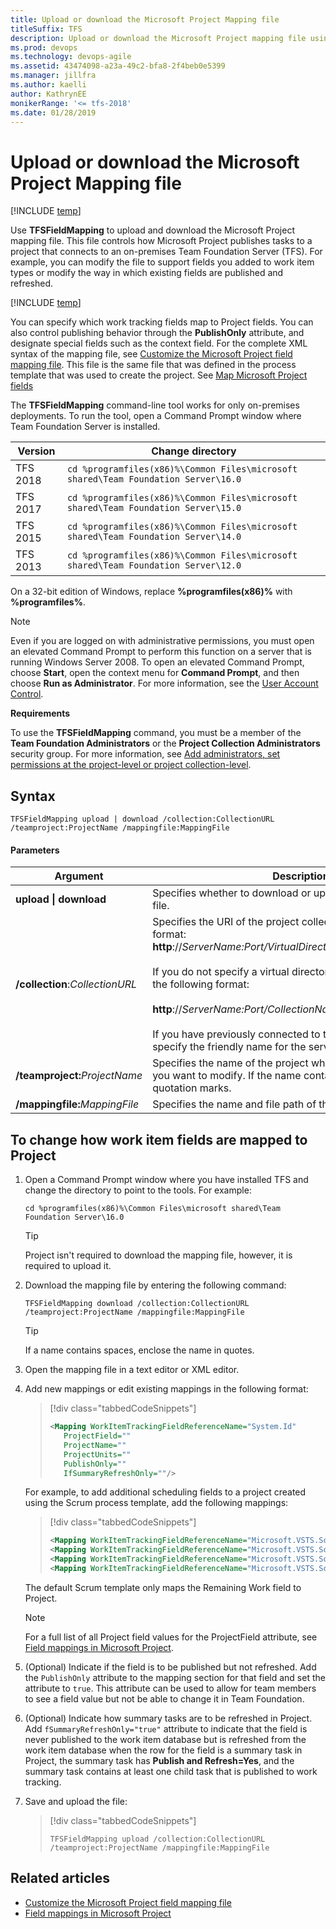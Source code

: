 ```yaml
---
title: Upload or download the Microsoft Project Mapping file
titleSuffix: TFS
description: Upload or download the Microsoft Project mapping file using the TFSFieldMapping command
ms.prod: devops
ms.technology: devops-agile
ms.assetid: 43474098-a23a-49c2-bfa8-2f4beb0e5399
ms.manager: jillfra
ms.author: kaelli
author: KathrynEE
monikerRange: '<= tfs-2018'
ms.date: 01/28/2019
---
```



# Upload or download the Microsoft Project Mapping file

[!INCLUDE [temp](../../_shared/version-tfs-2018-earlier.md)]  
  
Use **TFSFieldMapping** to upload and download the Microsoft Project mapping file. This file controls how Microsoft Project publishes tasks to a project that connects to an on-premises Team Foundation Server (TFS). For example, you can modify the file to support fields you added to work item types or modify the way in which existing fields are published and refreshed.  

[!INCLUDE [temp](_shared/project-integration-deprecated.md)]

You can specify which work tracking fields map to Project fields. You can also control publishing behavior through the **PublishOnly** attribute, and designate special fields such as the context field. For the complete XML syntax of the mapping file, see [Customize the Microsoft Project field mapping file](customize-project-field-mapping-file.md). This file is the same file that was defined in the process template that was used to create the project. See [Map Microsoft Project fields](map-microsoft-project-fields-to-tf-fields.md)  
  
The **TFSFieldMapping** command-line tool works for only on-premises deployments. To run the tool, open a Command Prompt window where Team Foundation Server is installed. 
 
|Version | Change directory |
|--------|-----------|
|TFS 2018|`cd %programfiles(x86)%\Common Files\microsoft shared\Team Foundation Server\16.0` |
|TFS 2017|`cd %programfiles(x86)%\Common Files\microsoft shared\Team Foundation Server\15.0` |
|TFS 2015|`cd %programfiles(x86)%\Common Files\microsoft shared\Team Foundation Server\14.0` |
|TFS 2013|`cd %programfiles(x86)%\Common Files\microsoft shared\Team Foundation Server\12.0` |
  

On a 32-bit edition of Windows, replace **%programfiles(x86)%** with **%programfiles%**.  

  
> [!NOTE]  
>  Even if you are logged on with administrative permissions, you must open an elevated Command Prompt to perform this function on a server that is running Windows Server 2008. To open an elevated Command Prompt, choose **Start**, open the context menu for **Command Prompt**, and then choose **Run as Administrator**. For more information, see the [User Account Control](/previous-versions/windows/it-pro/windows-server-2008-R2-and-2008/cc772207(v=ws.10)).  
  
 **Requirements**  
  
 To use the **TFSFieldMapping** command, you must be a member of the **Team Foundation Administrators** or the **Project Collection Administrators** security group. For more information, see [Add administrators, set permissions at the project-level or project collection-level](../../organizations/security/set-project-collection-level-permissions.md).  
  
## Syntax  
  
```  
TFSFieldMapping upload | download /collection:CollectionURL /teamproject:ProjectName /mappingfile:MappingFile   
```  
  
#### Parameters  
  
|**Argument**|**Description**|  
|------------------|---------------------|  
|**upload &#124; download**|Specifies whether to download or upload the field mapping file.|  
|**/collection**:<i>CollectionURL</i>|Specifies the URI of the project collection in the following format: **http**://*ServerName:Port/VirtualDirectoryName/CollectionName*<br /><br /> If you do not specify a virtual directory is used, you must use the following format:<br /><br /> **http**://*ServerName:Port/CollectionName*<br /><br /> If you have previously connected to the server, you can specify the friendly name for the server instead of the URI.|  
|**/teamproject:**<i>ProjectName</i>|Specifies the name of the project whose mapping parameters you want to modify. If the name contains spaces, enclose it in quotation marks.|  
|**/mappingfile:**<i>MappingFile</i>|Specifies the name and file path of the mapping file.|  
  
## To change how work item fields are mapped to Project  
  
1. Open a Command Prompt window where you have installed TFS and change the directory to point to the tools. For example:  
  
   ```  
   cd %programfiles(x86)%\Common Files\microsoft shared\Team Foundation Server\16.0 
   ```  
  
   > [!TIP]  
   >  Project isn't required to download the mapping file, however, it is required to upload it.  
  
2. Download the mapping file by entering the following command:  
  
   ```  
   TFSFieldMapping download /collection:CollectionURL /teamproject:ProjectName /mappingfile:MappingFile  
   ```  
  
   > [!TIP]  
   >  If a name contains spaces, enclose the name in quotes.  
  
3. Open the mapping file in a text editor or XML editor.  
  
4. Add new mappings or edit existing mappings in the following format:  
  
   > [!div class="tabbedCodeSnippets"]
   > ```XML   
   > <Mapping WorkItemTrackingFieldReferenceName="System.Id"   
   >    ProjectField=""  
   >    ProjectName=""  
   >    ProjectUnits=""  
   >    PublishOnly=""  
   >    IfSummaryRefreshOnly=""/>    
   > ```  
  
    For example, to add additional scheduling fields to a project created using the Scrum process template, add the following mappings:  
  
   > [!div class="tabbedCodeSnippets"]
   > ```XML   
   > <Mapping WorkItemTrackingFieldReferenceName="Microsoft.VSTS.Scheduling.StartDate" ProjectField="pjTaskStart" PublishOnly="true" />  
   > <Mapping WorkItemTrackingFieldReferenceName="Microsoft.VSTS.Scheduling.FinishDate" ProjectField="pjTaskFinish" PublishOnly="true" />  
   > <Mapping WorkItemTrackingFieldReferenceName="Microsoft.VSTS.Scheduling.OriginalEstimate" ProjectField="pjTaskBaselineWork" ProjectUnits="pjHour" IfSummaryRefreshOnly="true" />  
   > <Mapping WorkItemTrackingFieldReferenceName="Microsoft.VSTS.Scheduling.CompletedWork" ProjectField="pjTaskActualWork" ProjectUnits="pjHour" IfSummaryRefreshOnly="true" />    
   > ```  
  
    The default Scrum template only maps the Remaining Work field to Project.  
  
   > [!NOTE]  
   >  For a full list of all Project field values for the ProjectField attribute, see [Field mappings in Microsoft Project](field-mappings-in-microsoft-project.md).  
  
5. (Optional) Indicate if the field is to be published but not refreshed. Add the `PublishOnly` attribute to the mapping section for that field and set the attribute to `true`. This attribute can be used to allow for team members to see a field value but not be able to change it in Team Foundation.  
  
6. (Optional) Indicate how summary tasks are to be refreshed  in Project. Add `fSummaryRefreshOnly="true"` attribute to indicate that the field is never published to the work item database but is refreshed from the work item database when  the row for the field is a summary task in Project, the summary task has **Publish and Refresh=Yes**, and the summary task contains at least one child task that is published to work tracking.  
  
7. Save and upload the file:  
  
   > [!div class="tabbedCodeSnippets"]
   > ```   
   > TFSFieldMapping upload /collection:CollectionURL /teamproject:ProjectName /mappingfile:MappingFile  
   > ```  
  
## Related articles
-  [Customize the Microsoft Project field mapping file](customize-project-field-mapping-file.md)   
-  [Field mappings in Microsoft Project](field-mappings-in-microsoft-project.md)

